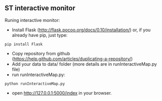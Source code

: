 ST interactive monitor
-------------------

Runing interactive monitor:
- Install Flask (http://flask.pocoo.org/docs/0.10/installation/) or, if you already have pip, just type:
```
pip install Flask
```
- Copy repository from github (https://help.github.com/articles/duplicating-a-repository/)
- Add your data to data/ folder (more details are in runInteractiveMap.py file)
- run runInteractiveMap.py:
```
python runInteractiveMap.py
```
- open http://127.0.0.1:5000/index in your browser.

